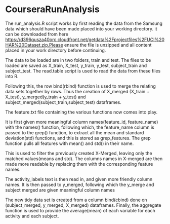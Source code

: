 # CourseraRunAnalysis

The run_analysis.R script works by first reading the data from the Samsung data which should have been made placed into your working directory. it can be downloaded from here https://d396qusza40orc.cloudfront.net/getdata%2Fprojectfiles%2FUCI%20HAR%20Dataset.zip.Please ensure the file is unzipped and all content placed in your work directory before continuing. 

The data to be loaded are in two folders, train and test. The files to be loaded are saved as X_train, X_test, y_train, y_test, subject_train and subject_test.
The read.table script is used to read the data from these files into R.

Following this, the row bind(rbind) function is used to merge the relating data sets together by rows.
Thus the creation of X_merged (X_train + X_test), y_merged(y_train + y_test) and subject_merged(subject_train,subject_test) dataframes.

The feature.txt file containing the various functions now comes into play.

It is first given more meaningful column names(feature_id, feature_name) with the names() function, following which, the feature_name column is passed to the grep() function, to extract all the mean and standard deviation(std) functions, and this is stored as grep_features.
The grep function pulls all features with mean() and std() in their name.

This is used to filter the previously created X-Merged, leaving only the matched values(means and std).
The columns names in X-merged are then made more readable by replacing them with the corresponding feature names.

The activity_labels text is then read in, and given more friendly column names.
It is then passed to y_merged, following which the y_merge and subject merged are given meaningful column names

The new tidy data set is created from a column bind(cbind) done on (subject_merged, y_merged, X_merged) dataframes.
Finally, the aggregate function is used to provide the average(mean) of each variable for each activity and each subject.
